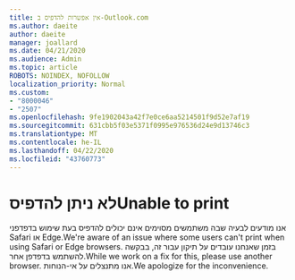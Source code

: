```yaml
---
title: אין אפשרות להדפיס ב-Outlook.com
ms.author: daeite
author: daeite
manager: joallard
ms.date: 04/21/2020
ms.audience: Admin
ms.topic: article
ROBOTS: NOINDEX, NOFOLLOW
localization_priority: Normal
ms.custom:
- "8000046"
- "2507"
ms.openlocfilehash: 9fe1902043a42f7e0ce6aa5214501f9d52e7af19
ms.sourcegitcommit: 631cbb5f03e5371f0995e976536d24e9d13746c3
ms.translationtype: MT
ms.contentlocale: he-IL
ms.lasthandoff: 04/22/2020
ms.locfileid: "43760773"
---
```

# <a name="unable-to-print"></a><span data-ttu-id="62780-102">לא ניתן להדפיס</span><span class="sxs-lookup"><span data-stu-id="62780-102">Unable to print</span></span>

<span data-ttu-id="62780-103">אנו מודעים לבעיה שבה משתמשים מסוימים אינם יכולים להדפיס בעת שימוש בדפדפני Safari או Edge.</span><span class="sxs-lookup"><span data-stu-id="62780-103">We're aware of an issue where some users can't print when using Safari or Edge browsers.</span></span> <span data-ttu-id="62780-104">בזמן שאנחנו עובדים על תיקון עבור זה, בבקשה להשתמש בדפדפן אחר.</span><span class="sxs-lookup"><span data-stu-id="62780-104">While we work on a fix for this, please use another browser.</span></span> <span data-ttu-id="62780-105">אנו מתנצלים על אי-הנוחות.</span><span class="sxs-lookup"><span data-stu-id="62780-105">We apologize for the inconvenience.</span></span>